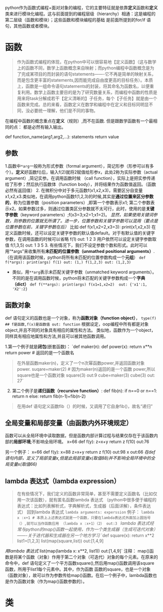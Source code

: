 python作为函数式编程+面对对象的编程，它的主要特征就是依靠**定义**函数和**定义**类来进行模块化编程。这与前面提到的编程层级（hierarchy）相通：这是编程的第二层级（函数和模块）；这些函数和模块编程的基础
是前面所提到的for/if 语句，其他函数或者模块。

# 函数
> 作为函数式编程的体现，在python中可以很容易地【定义函数】（这与数学上的函数不同，数学上函数概念来自映射；而python编程中函数概念是为了完成某项目的而封装的语句statements——-它不再是简单的映射关系，
而是包含更丰富的statements,因而能完成自由度更高的目标任务）。本质上，函数是一组命令语句statements的封装，将其命名为函数名，以便重复利用。数学上函数主要目的是为了研究数量关系，而编程中函数的性质是
用来将task分解成若干【定义清晰的】子任务，每个【子任务】就是由一个函数来完成。总的来看，函数定义在数学和编程中在定义和目标同明显不同，没必要统一理解，他们是不同的事物。

在编程中函数的概念重点在**定义**（规则）,而不在函数. 但是跟数学函数有一个最相同的点： 都是必然有输入输出。

def function_name(arg1,arg2,...):
  statements
  return value
## 参数
  1.函数中`*arg`一般称为形式参数（formal argument），简记形参（形参可以有多个）。**定义**好函数f()后，输入f(2)就将2赋值给形参x，此处2称为实际参数（actual argument）,简记实参。在调用函数时候
  （call function），实际上是把实参传递给了形参；然后执行函数体（function body），并将结果作为函数值返回。（函数必然有返回值）
  2. 在微积分中对于多元函数f(x1,x2,x3)，需要区分自变量x1,x2,x3.类似地，在调用python函数f(1,2,3)的时候,其实是**通过位置来区分参数的**，称为位置参数（position parameters）,即第一个参数表示x1;
   第二个参数表示x2。如果参数过多，则通过位置类区分参数就不太可行，此时，使用的是**关键字参数**（keyword parameters）;f(x3=3;x2=1;x1=2)。
   *显然，如果使用关键词参数，则参数的位置就无所谓了。进一步，位置参数和关键字参数可以混用（要点是位置参数在前，关键字参数在后）*
   比如 
   def f(x1,x2=2,x3=3):
      print(x1,x2,x3)
  在定义函数时候，还可以设定关键字参数的默认值default。对于有默认值的关键字参数，在调用函数的时候可以省略
  f(1)
  out: 1 2 3
  用户依然可以设定关键字参数取值
  f(1,3,5)
  out: 1 3 5
  3. 有些情况下，我们不设定参数个数和形式。此时可以用“*args”来收集所有**未匹配的位置参数（unmathed positional arguments）**.（在调用该函数时候，python将所有未匹配的位置参数构成一个**元组**）
  `def f(*args): print(args)
  f(1)
  out:
  (1,)
  f(1,2,3)
  out:
  (1,2,3)`
  * 类似，用`**arg`表示未匹配关键字参数（unmatched keyword arguments）。不同的是在调用函数时候，python将未匹配的关键字参数构成一个**字典（dict）**
  `def f(**args): print(args)
f(x1=1,x2=2) 
out:
{'x1':1, 'X2':2}`

## 函数对象
def 语句定义的函数也是一个对象，称为**函数对象（function object）**，
`type(f)  ## f是函数,f(x)是函数值
out: function`
根据设定，oop编程中所有都是对象object,并且不同的对象具有相应的属性和方法。
类似地，函数作为一个object，同样具有相应地属性和方法,并且可以被其他函数调用。

1.第一个例子就是**闭包**(嵌套函数)：
`def maker(n):
  def power(x):
    return x**n
  return power  # 返回的是一个函数名
 > 在外层函数maker(n)，定义了一个n次幂函数power,并返回函数对象power.
 > suqare=maker(2) # 因为maker(n)返回的是一个函数 power,所以square也是一个函数对象
 > square(3)
 > out:9
 > cube=maker(3)
 > cube(3)
 > out: 27`
2. 第二个例子是**递归函数（recursive function）**:
def fib(n):
   if n==0 or n==1:
    return n
   else:
    return fib(n-1)+fib(n-2)
> 在用def 语句定义函数fib（）的时候，又调用了它自身fib()，故名“递归”
## 全局变量和局部变量（由函数内外环境规定）
函数可以从全局环境中读取数据，但是函数内部计算过程与结果仅存在于该函数内部的**局部环境**;不影响全局环境。
x=66
def f(y):
  z=x+y
  return z
f(10)
out:76

另一个例子：
x=66
def f(y):
  x=88
  z=x+y
  return z
f(10)
out:98
x
out:66
*在def语句内部，定义了局部变量x,但是此局部变量x(取值88)并不影响全局环境中的全局变量x(取值66)*

## lambda 表达式（lambda expression）
>在有些情况下，我们定义的函数非常简单，甚至不需要定义函数名（比如仅用一次该函数），就有匿名函数lambda 表达式
>（python中很多便于编程的表达式：比如列表解析式，字典解析式，生成器（后面详解），条件表达式）
>回到lambda 表达式
`lambda arguments: experssion`
例子：
`lambda x :x+1 # 本质上上述表达式就是一个函数，只要在lambda表达式外面加上圆括号（）,就可以当作函数应用
（lambda x :x+1）（2）
out:3
`
*lambda 表达式经常与python的map()函数一起使用，作为一个类生成器（生成可迭代对象）——-关于迭代器和生成器在另一个地方学习*
`def square(x):
    return x**2
 list1=[1,2,3]
 list(map(square,list))
 out:[1,4,9]
 
 *用lambda 表达式*
list(map(lambda x: x**2, list1))
out:[1,4,9]`
 注释：
 map()函数是将某个函数（对象）作用于第二个对象（可迭代）对象的每个元素。在原来的命令中，def 语句定义了一个平方函数square(),然后用map()函数调用该square函数，所用于list1每个元素中。其中，作为函数
 函数的square，也是一个对象（函数对象），故可以作为参数传给map()函数。在后一个例子中，lambda函数也是作为函数对象（作为map()函数参数的）。
 
 
# 类
